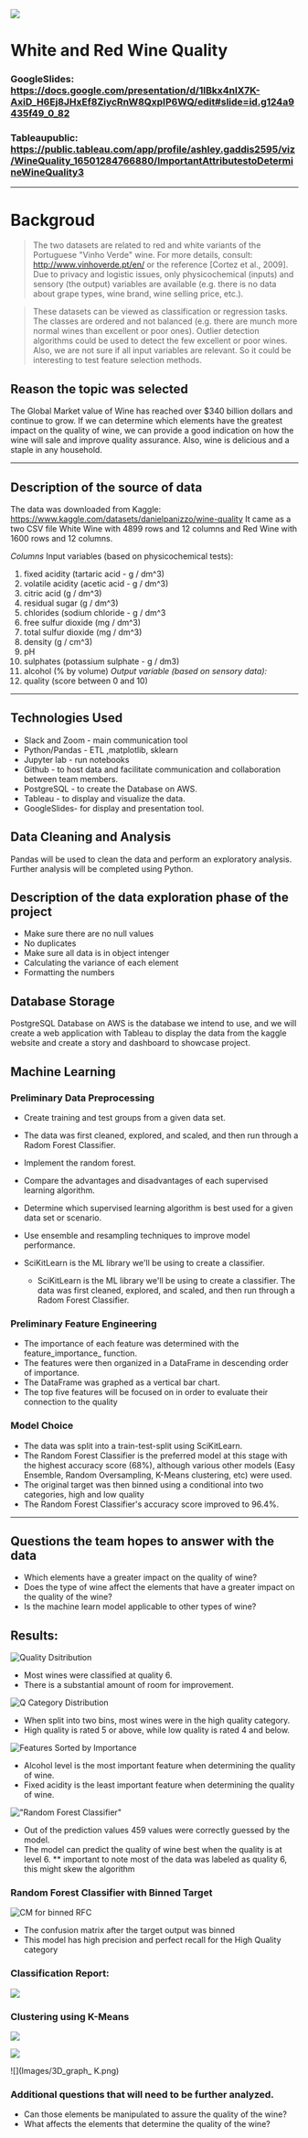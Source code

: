 
![](Images/wine.png)

# White and Red Wine Quality
### GoogleSlides: https://docs.google.com/presentation/d/1lBkx4nlX7K-AxiD_H6Ej8JHxEf8ZiycRnW8QxpIP6WQ/edit#slide=id.g124a9435f49_0_82

### Tableaupublic: https://public.tableau.com/app/profile/ashley.gaddis2595/viz/WineQuality_16501284766880/ImportantAttributestoDetermineWineQuality3

-----------------------------------------------------------------------------------

# Backgroud

>The two datasets are related to red and white variants of the Portuguese "Vinho Verde" wine.
>For more details, consult: http://www.vinhoverde.pt/en/ or the reference [Cortez et al., 2009].
>Due to privacy and logistic issues, only physicochemical (inputs) and sensory (the output) variables
>are available (e.g. there is no data about grape types, wine brand, wine selling price, etc.).

>These datasets can be viewed as classification or regression tasks.
>The classes are ordered and not balanced (e.g. there are munch more normal wines than
>excellent or poor ones). Outlier detection algorithms could be used to detect the few excellent
>or poor wines. Also, we are not sure if all input variables are relevant. So
>it could be interesting to test feature selection methods.

## Reason the topic was selected
The Global Market value of Wine has reached over $340 billion dollars and continue to grow. If we can determine which elements have the greatest impact on the quality of wine, we can provide a good indication on how the wine will sale and improve quality assurance. Also, wine is delicious and a staple in any household.

-------------------------------------------------------------------------------------------------------
## Description of the source of data
The data was downloaded from Kaggle: https://www.kaggle.com/datasets/danielpanizzo/wine-quality
It came as a two CSV file White Wine with 4899 rows and 12 columns and Red Wine with 1600 rows and 12 columns.

*Columns*
Input variables (based on physicochemical tests):

1. fixed acidity (tartaric acid - g / dm^3)
2. volatile acidity (acetic acid - g / dm^3)
3. citric acid (g / dm^3)
4. residual sugar (g / dm^3)
5. chlorides (sodium chloride - g / dm^3
6. free sulfur dioxide (mg / dm^3)
7. total sulfur dioxide (mg / dm^3)
8. density (g / cm^3)
9. pH
10. sulphates (potassium sulphate - g / dm3)
11. alcohol (% by volume)
*Output variable (based on sensory data):*
12. quality (score between 0 and 10)
-----------------------------------------------------------------------------------------------------
## Technologies Used 
- Slack and Zoom - main communication tool
- Python/Pandas - ETL ,matplotlib, sklearn
- Jupyter lab - run notebooks
- Github - to host data and facilitate communication and collaboration between team members.
- PostgreSQL - to create the Database on AWS.
- Tableau - to display and visualize the data.
- GoogleSlides- for display and presentation tool.

## Data Cleaning and Analysis
Pandas will be used to clean the data and perform an exploratory analysis. Further analysis will be completed using Python.
## Description of the data exploration phase of the project
- Make sure there are no null values
- No duplicates
- Make sure all data is in object intenger
- Calculating the variance of each element
- Formatting the numbers

## Database Storage 
PostgreSQL Database on AWS is the database we intend to use, and we will create a web application with Tableau to display the data from the kaggle website and create a story and dashboard to showcase project.

## Machine Learning 
### Preliminary Data Preprocessing
- Create training and test groups from a given data set.
- The data was first cleaned, explored, and scaled, and then run through a Radom Forest Classifier.
- Implement the random forest.
- Compare the advantages and disadvantages of each supervised learning algorithm.
- Determine which supervised learning algorithm is best used for a given data set or scenario.
- Use ensemble and resampling techniques to improve model performance.
- SciKitLearn is the ML library we'll be using to create a classifier.

    * SciKitLearn is the ML library we'll be using to create a classifier.  The data was first cleaned, explored, and scaled, and then run through a Radom Forest Classifier.
### Preliminary Feature Engineering
- The importance of each feature was determined with the feature_importance_ function.
- The features were then organized in a DataFrame in descending order of importance.
- The DataFrame was graphed as a vertical bar chart.
- The top five features will be focused on in order to evaluate their connection to the quality

### Model Choice
- The data was split into a train-test-split using SciKitLearn.
- The Random Forest Classifier is the preferred model at this stage with the highest accuracy score (68%), although various other models (Easy Ensemble, Random Oversampling, K-Means clustering, etc) were used.
- The original target was then binned using a conditional into two categories, high and low quality
- The Random Forest Classifier's accuracy score improved to 96.4%.
----------------------------------------------------------------------------------------------
## Questions the team hopes to answer with the data

- Which elements have a greater impact on the quality of wine?
- Does the type of wine affect the elements that have a greater impact on the quality of the wine?
- Is the machine learn model applicable to other types of wine?

## Results:

![Quality Dsitribution](Images/quality_distribution.png)
* Most wines were classified at quality 6.
* There is a substantial amount of room for improvement.

![Q Category Distribution](Images/q_category_distribution.png)
* When split into two bins, most wines were in the high quality category.
* High quality is rated 5 or above, while low quality is rated 4 and below.

![Features Sorted by Importance](Images/bargraph_favoriteFeatures.png)

* Alcohol level is the most important feature when determining the quality of  wine.
* Fixed acidity is the least important feature when determining the quality of wine.

!["Random Forest Classifier"](Images/RFC.png)
* Out of the prediction values 459 values were correctly guessed by the model.
* The model can predict the quality of wine best when the quality is at level 6.
    ** important to note most of the data was labeled as quality 6, this might skew the algorithm
### Random Forest Classifier with Binned Target
 
![CM for binned RFC](Images/CM_for_Binned_RFC.png)
* The confusion matrix after the target output was binned
* This model has high precision and perfect recall for the High Quality category
### Classification Report:

![](Images/Binned_RFC_classification.png)
### Clustering using K-Means

![](Images/elbow_curve.png)

![](Images/2D_graph_K.png)

![](Images/3D_graph_ K.png)


### Additional questions that will need to be further analyzed. 
- Can those elements be manipulated to assure the quality of the wine?
- What affects the elements that determine the quality of the wine?
